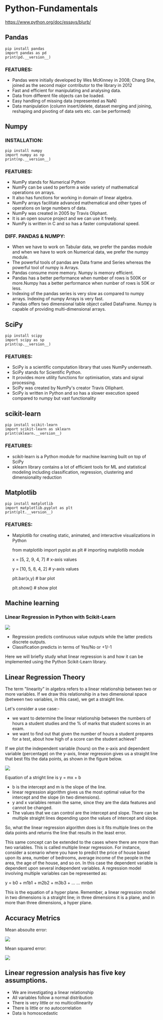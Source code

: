 # Python-Fundamentals
https://www.python.org/doc/essays/blurb/
## Pandas
    pip install pandas 
    import pandas as pd
    print(pd.__version__)
### FEATURES:
- Pandas were initially developed by Wes McKinney in 2008; Chang She, joined as the second major contributor to the library in 2012
- Fast and efficient for manipulating and analysing data.
- Data from different file objects can be loaded.
- Easy handling of missing data (represented as NaN) 
- Data manipulation (column insert/delete, dataset merging and joining, reshaping and pivoting of data sets etc. can be performed)
## Numpy
### INSTALLATION:    
    pip install numpy
    import numpy as np
    print(np.__version__)
 
### FEATURES:
- NumPy stands for Numerical Python 
- NumPy can be used to perform a wide variety of mathematical operations on arrays. 
- It also has functions for working in domain of linear algebra.
- NumPy arrays facilitate advanced mathematical and other types of operations on large numbers of data. 
- NumPy was created in 2005 by Travis Oliphant. 
- It is an open source project and we can use it freely. 
- NumPy is written in C and so has a faster computational speed. 

### DIFF. PANDAS & NUMPY:
- When we have to work on Tabular data, we prefer the pandas module and when we have to work on Numerical data, we prefer the numpy module. 
- The powerful tools of pandas are Data frame and Series whereas the powerful tool of numpy is Arrays. 
- Pandas consume more memory. Numpy is memory efficient. 
- Pandas has a better performance when number of rows is 500K or more.Numpy has a better performance when number of rows is 50K or less. 
- Indexing of the pandas series is very slow as compared to numpy arrays. Indexing of numpy Arrays is very fast. 
- Pandas offers two dimensional table object called DataFrame. Numpy is capable of providing multi-dimensional arrays.
## SciPy
    pip install scipy
    import scipy as sp
    print(sp.__version__)
### FEATURES:    
- SciPy is a scientific computation library that uses NumPy underneath.
- SciPy stands for Scientific Python.
- It provides more utility functions for optimisation, stats and signal processing.
- SciPy was created by NumPy's creator Travis Olliphant.
- SciPy is written in Python and so has a slower execution speed compared to numpy but vast functionality

## scikit-learn
    pip install scikit-learn
    import scikit-learn as sklearn
    print(sklearn.__version__)
    
 ### FEATURES:
 - scikit-learn is a Python module for machine learning built on top of SciPy
 - sklearn library contains a lot of efficient tools for ML and statistical modeling including classification, regression, clustering and dimensionality reduction
## Matplotlib
    pip install matplotlib
    import matplotlib.pyplot as plt
    print(plt.__version__)
### FEATURES:
- Matplotlib for creating static, animated, and interactive visualizations in Python
    
    from matplotlib import pyplot as plt # importing matplotlib module 
  
    x = [5, 2, 9, 4, 7] # x-axis values
    
    y = [10, 5, 8, 4, 2] # y-axis values
  
    plt.bar(x,y) # bar plot
    
    plt.show() # show plot
    
    
## Machine learning
### Linear Regression in Python with Scikit-Learn

![](images/ML_types.PNG)

- Regression predicts continuous value outputs while the latter predicts discrete outputs. 
- Classification predicts in terms of Yes/No or +1/-1

Here we will briefly study what linear regression is and how it can be implemented using the Python Scikit-Learn library.

## Linear Regression Theory
The term "linearity" in algebra refers to a linear relationship between two or more variables. If we draw this relationship in a two dimensional space (between two variables, in this case), we get a straight line.

Let's consider a use case:- 
- we want to determine the linear relationship between the numbers of hours a student studies and the % of marks that student scores in an exam. 
- we want to find out that given the number of hours a student prepares for a test, about how high of a score can the student achieve? 

If we plot the independent variable (hours) on the x-axis and dependent variable (percentage) on the y-axis, linear regression gives us a straight line that best fits the data points, as shown in the figure below.

![](images/LinReg_example.PNG)

Equation of a stright line is y = mx + b
- b is the intercept and m is the slope of the line. 
- linear regression algorithm gives us the most optimal value for the intercept and the slope (in two dimensions). 
- y and x variables remain the same, since they are the data features and cannot be changed. 
- The values that we can control are the intercept and slope. There can be multiple straight lines depending upon the values of intercept and slope. 

So, what the linear regression algorithm does is it fits multiple lines on the data points and returns the line that results in the least error.

This same concept can be extended to the cases where there are more than two variables. This is called multiple linear regression. For instance, consider a scenario where you have to predict the price of house based upon its area, number of bedrooms, average income of the people in the area, the age of the house, and so on. In this case the dependent variable is dependent upon several independent variables. A regression model involving multiple variables can be represented as:

y = b0 + m1b1 + m2b2 + m3b3 + ... ... mnbn

This is the equation of a hyper plane. Remember, a linear regression model in two dimensions is a straight line; in three dimensions it is a plane, and in more than three dimensions, a hyper plane.
    
## Accuracy Metrics

Mean absoulte error: 

![](images/MAE.PNG)

Mean squared error:

![](images/MSE.PNG)

## Linear regression analysis has five key assumptions. 
- We are investigating a linear relationship
- All variables follow a normal distribution
- There is very little or no multicollinearity
- There is little or no autocorrelation
- Data is homoscedastic


